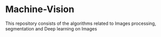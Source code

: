 # Machine-Vision
This repository consists of the algorithms related to Images processing, segmentation and Deep learning on Images
